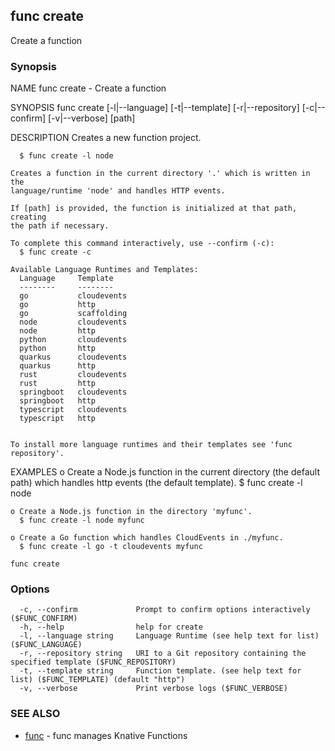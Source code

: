 ## func create

Create a function

### Synopsis


NAME
	func create - Create a function

SYNOPSIS
	func create [-l|--language] [-t|--template] [-r|--repository]
	            [-c|--confirm]  [-v|--verbose]  [path]

DESCRIPTION
	Creates a new function project.

	  $ func create -l node

	Creates a function in the current directory '.' which is written in the
	language/runtime 'node' and handles HTTP events.

	If [path] is provided, the function is initialized at that path, creating
	the path if necessary.

	To complete this command interactively, use --confirm (-c):
	  $ func create -c

	Available Language Runtimes and Templates:
	  Language     Template
	  --------     --------
	  go           cloudevents
	  go           http
	  go           scaffolding
	  node         cloudevents
	  node         http
	  python       cloudevents
	  python       http
	  quarkus      cloudevents
	  quarkus      http
	  rust         cloudevents
	  rust         http
	  springboot   cloudevents
	  springboot   http
	  typescript   cloudevents
	  typescript   http


	To install more language runtimes and their templates see 'func repository'.


EXAMPLES
	o Create a Node.js function in the current directory (the default path) which
	  handles http events (the default template).
	  $ func create -l node

	o Create a Node.js function in the directory 'myfunc'.
	  $ func create -l node myfunc

	o Create a Go function which handles CloudEvents in ./myfunc.
	  $ func create -l go -t cloudevents myfunc


```
func create
```

### Options

```
  -c, --confirm             Prompt to confirm options interactively ($FUNC_CONFIRM)
  -h, --help                help for create
  -l, --language string     Language Runtime (see help text for list) ($FUNC_LANGUAGE)
  -r, --repository string   URI to a Git repository containing the specified template ($FUNC_REPOSITORY)
  -t, --template string     Function template. (see help text for list) ($FUNC_TEMPLATE) (default "http")
  -v, --verbose             Print verbose logs ($FUNC_VERBOSE)
```

### SEE ALSO

* [func](func.md)	 - func manages Knative Functions

